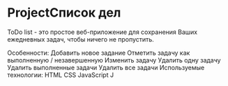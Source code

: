 # ProjectСписок дел
ToDo list - это простое веб-приложение для сохранения Ваших ежедневных задач, чтобы ничего не пропустить.

Особенности:
Добавить новое задание
Отметить задачу как выполненную / незавершенную
Изменить задачу
Удалить одну задачу
Удалить выполненные задачи
Удалить все задачи
Используемые технологии:
HTML
CSS
JavaScript 
J
